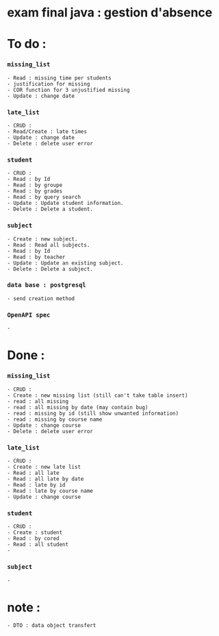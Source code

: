 # exam final java : gestion d'absence


# To do : 

### `missing_list`

    - Read : missing time per students
    - justification for missing
    - COR function for 3 unjustified missing
    - Update : change date 


### `late_list`
    
    - CRUD : 
    - Read/Create : late times
    - Update : change date 
    - Delete : delete user error

### `student`
    
    - CRUD : 
    - Read : by Id
    - Read : by groupe
    - Read : by grades
    - Read : by query search
    - Update : Update student information.
    - Delete : Delete a student.

### `subject`

    - Create : new subject.
    - Read : Read all subjects.
    - Read : by Id
    - Read : by teacher
    - Update : Update an existing subject.
    - Delete : Delete a subject.
    
### `data base : postgresql`

    - send creation method

### `OpenAPI spec`

    -

# Done : 

### `missing_list`
    
    - CRUD :
    - Create : new missing list (still can't take table insert)
    - read : all missing
    - read : all missing by date (may contain bug)
    - read : missing by id (still show unwanted information)
    - read : missing by course name
    - Update : change course
    - Delete : delete user error

### `late_list`

    - CRUD : 
    - Create : new late list 
    - Read : all late 
    - Read : all late by date 
    - Read : late by id 
    - Read : late by course name
    - Update : change course

  ### `student`

    - CRUD : 
    - Create : student
    - Read : by cored
    - Read : all student
    - 

  ### `subject`

    -


# note : 
    - DTO : data object transfert